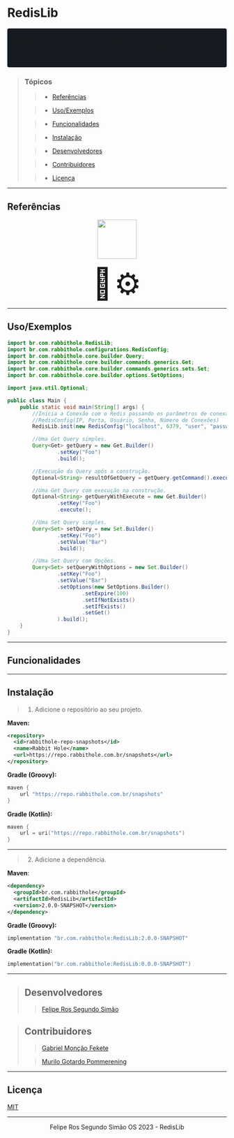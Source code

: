 <style>
.highlight {
    background-color: #161b22;
    padding: 5px;
    border-radius: 4px;
    text-align: center;
}
</style>

# RedisLib

<div class="highlight">

<span>**RedisLib** é uma biblioteca para o [Redis](https://redis.io/) que, mesmo sendo leve e simples de usar, se mostra poderosa e eficiente. Foi criada para facilitar o desenvolvimento de aplicações que utilizam o **Redis**.</span>

</div>

>### Tópicos
>
>> - [Referências](#referências)
>
>> - [Uso/Exemplos](#usoexemplos)
>
>> - [Funcionalidades](#funcionalidades)
>
>> - [Instalação](#instalação)
>
>> - [Desenvolvedores](#desenvolvedores)
>
>> - [Contribuidores](#contribuidores)
>
>> - [Licença](#licença)

---

## Referências

<div align="center">

<a href="https://redis.io"><img style="display: inline-block; vertical-align: middle;" src="https://cdn.jsdelivr.net/gh/devicons/devicon/icons/redis/redis-original.svg" width="90" height="90"></a>

<a href="https://pt.wikipedia.org/wiki/Princípio_KISS"><span style="font-size: 5em; display: inline-block; vertical-align: middle;">💋</span></a>
<a href="https://en.wikipedia.org/wiki/Overengineering"><span style="font-size: 5em; display: inline-block; vertical-align: middle;">⚙️</span></a>

</div>

---

## Uso/Exemplos

```java
import br.com.rabbithole.RedisLib;
import br.com.rabbithole.configurations.RedisConfig;
import br.com.rabbithole.core.builder.Query;
import br.com.rabbithole.core.builder.commands.generics.Get;
import br.com.rabbithole.core.builder.commands.generics.sets.Set;
import br.com.rabbithole.core.builder.options.SetOptions;

import java.util.Optional;

public class Main {
    public static void main(String[] args) {
        //Inicia a Conexão com o Redis passando os parâmetros de conexão 
        //RedisConfig(IP, Porta, Usuário, Senha, Número de Conexões)
        RedisLib.init(new RedisConfig("localhost", 6379, "user", "password", 100));

        //Uma Get Query simples.
        Query<Get> getQuery = new Get.Builder()
                .setKey("Foo")
                .build();

        //Execução da Query após a construção.
        Optional<String> resultOfGetQuery = getQuery.getCommand().execute();

        //Uma Get Query com execução na construção.
        Optional<String> getQueryWithExecute = new Get.Builder()
                .setKey("Foo")
                .execute();

        //Uma Set Query simples.
        Query<Set> setQuery = new Set.Builder()
                .setKey("Foo")
                .setValue("Bar")
                .build();

        //Uma Set Query com Opções.
        Query<Set> setQueryWithOptions = new Set.Builder()
                .setKey("Foo")
                .setValue("Bar")
                .setOptions(new SetOptions.Builder()
                        .setExpire(100)
                        .setIfNotExists()
                        .setIfExists()
                        .setGet()
                ).build();
    }
}
```

---

## Funcionalidades

---

## Instalação

> 1. Adicione o repositório ao seu projeto.

**Maven:**

```xml
<repository>
  <id>rabbithole-repo-snapshots</id>
  <name>Rabbit Hole</name>
  <url>https://repo.rabbithole.com.br/snapshots</url>
</repository>
```

**Gradle (Groovy):**

```groovy
maven {
    url "https://repo.rabbithole.com.br/snapshots"
}
```

**Gradle (Kotlin):**

```kotlin
maven {
    url = uri("https://repo.rabbithole.com.br/snapshots")
}
```

---

> 2. Adicione a dependência.

**Maven**:

```xml
<dependency>
  <groupId>br.com.rabbithole</groupId>
  <artifactId>RedisLib</artifactId>
  <version>2.0.0-SNAPSHOT</version>
</dependency>
```

**Gradle (Groovy):**

```groovy
implementation "br.com.rabbithole:RedisLib:2.0.0-SNAPSHOT"
```

**Gradle (Kotlin):**

```kotlin
implementation("br.com.rabbithole:RedisLib:0.0.0-SNAPSHOT")
```

---

> ## Desenvolvedores
>
>> [Felipe Ros Segundo Simão](https://github.com/FelipeRos19)

> ## Contribuidores
> 
>> [Gabriel Monção Fekete](https://github.com/gabrielfeket)
> 
>> [Murilo Gotardo Pommerening](https://github.com/Murilo-Gotardo)

---

## Licença

[MIT](https://choosealicense.com/licenses/mit/)

---

<p align="center">Felipe Ros Segundo Simão OS 2023 - RedisLib</p>